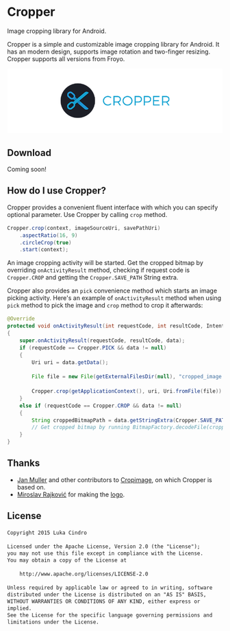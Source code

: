 # Cropper

Image cropping library for Android.

Cropper is a simple and customizable image cropping library for Android. It has an modern design, supports image rotation and two-finger resizing. Cropper supports all versions from Froyo.

![](logo.png)

## Download

Coming soon!

## How do I use Cropper?

Cropper provides a convenient fluent interface with which you can specify optional parameter. Use Cropper by calling `crop` method.

``` java
Cropper.crop(context, imageSourceUri, savePathUri)
    .aspectRatio(16, 9)
    .circleCrop(true)
    .start(context);
```

An image cropping activity will be started. Get the cropped bitmap by overriding `onActivityResult` method, checking if request code is `Cropper.CROP` and getting the `Cropper.SAVE_PATH` String extra.

Cropper also provides an `pick` convenience method which starts an image picking activity. Here's an example of `onActivityResult` method when using `pick` method to pick the image and `crop` method to crop it afterwards:

``` java
@Override
protected void onActivityResult(int requestCode, int resultCode, Intent data)
{
    super.onActivityResult(requestCode, resultCode, data);
    if (requestCode == Cropper.PICK && data != null)
    {
        Uri uri = data.getData();

        File file = new File(getExternalFilesDir(null), "cropped_image.png");

        Cropper.crop(getApplicationContext(), uri, Uri.fromFile(file)).start(this);
    }
    else if (requestCode == Cropper.CROP && data != null)
    {
        String croppedBitmapPath = data.getStringExtra(Cropper.SAVE_PATH);
        // Get cropped bitmap by running BitmapFactory.decodeFile(croppedBitmapPath);
    }
}
```

## Thanks

* [Jan Muller](https://github.com/biokys) and other contributors to [Cropimage](https://github.com/biokys/cropimage), on which Cropper is based on.
* [Miroslav Rajković](http://www.miroslav-rajkovic.com/) for making the [logo](logo.png).

## License

    Copyright 2015 Luka Cindro

    Licensed under the Apache License, Version 2.0 (the "License");
    you may not use this file except in compliance with the License.
    You may obtain a copy of the License at

        http://www.apache.org/licenses/LICENSE-2.0

    Unless required by applicable law or agreed to in writing, software
    distributed under the License is distributed on an "AS IS" BASIS,
    WITHOUT WARRANTIES OR CONDITIONS OF ANY KIND, either express or implied.
    See the License for the specific language governing permissions and
    limitations under the License.
